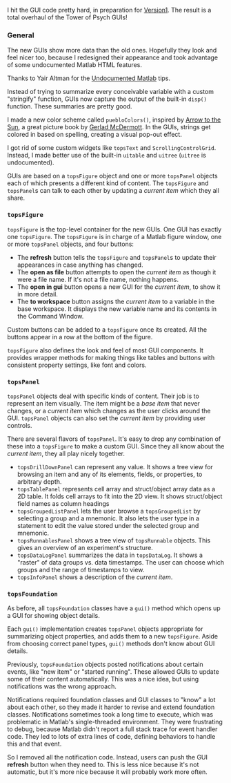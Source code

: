 I hit the GUI code pretty hard, in preparation for [Version1](Version1.md).  The result is a total overhaul of the Tower of Psych GUIs!

### General ###
The new GUIs show more data than the old ones.  Hopefully they look and feel nicer too, because I redesigned their appearance and took advantage of some undocumented Matlab HTML features.

Thanks to Yair Altman for the [Undocumented Matlab](http://undocumentedmatlab.com/) tips.

Instead of trying to summarize every conceivable variable with a custom "stringify" function, GUIs now capture the output of the built-in `disp()` function.  These summaries are pretty good.

I made a new color scheme called `puebloColors()`, inspired by [Arrow to the Sun](http://en.wikipedia.org/wiki/Arrow_to_the_Sun), a great picture book by [Gerlad McDermott](http://en.wikipedia.org/wiki/Gerald_McDermott).  In the GUIs, strings get colored in based on spelling, creating a visual pop-out effect.

I got rid of some custom widgets like `topsText` and `ScrollingControlGrid`.  Instead, I made better use of the built-in `uitable` and `uitree` (`uitree` is undocumented).

GUIs are based on a `topsFigure` object and one or more `topsPanel` objects each of which presents a different kind of content.  The `topsFigure` and `topsPanel`s can talk to each other by updating a _current item_ which they all share.

### `topsFigure` ###
`topsFigure` is the top-level container for the new GUIs.  One GUI has exactly one `topsFigure`.  The `topsFigure` is in charge of a Matlab figure window, one or more `topsPanel` objects, and four buttons:
  * The **refresh** button tells the `topsFigure` and `topsPanel`s to update their appearances in case anything has changed.
  * The **open as file** button attempts to open the _current item_ as though it were a file name.  If it's not a file name, nothing happens.
  * The **open in gui** button opens a new GUI for the _current item_, to show it in more detail.
  * The **to workspace** button assigns the _current item_ to a variable in the base workspace.  It displays the new variable name and its contents in the Command Window.

Custom buttons can be added to a `topsFigure` once its created.  All the buttons appear in a row at the bottom of the figure.

`topsFigure` also defines the look and feel of most GUI components.  It provides wrapper methods for making things like tables and buttons with consistent property settings, like font and colors.

### `topsPanel` ###
`topsPanel` objects deal with specific kinds of content.  Their job is to represent an item visually.  The item might be a _base item_ that never changes, or a _current item_ which changes as the user clicks around the GUI.  `topsPanel` objects can also set the _current item_ by providing user controls.

There are several flavors of `topsPanel`.  It's easy to drop any combination of these into a `topsFigure` to make a custom GUI.  Since they all know about the _current item_, they all play nicely together.
  * `topsDrillDownPanel` can represent any value.  It shows a tree view for browsing an item and any of its elements, fields, or properties, to arbitrary depth.
  * `topsTablePanel` represents cell array and struct/object array data as a 2D table.  It folds cell arrays to fit into the 2D view.  It shows struct/object field names as column headings
  * `topsGroupedListPanel` lets the user browse a `topsGroupedList` by selecting a group and a mnemonic.  It also lets the user type in a statement to edit the value stored under the selected group and mnemonic.
  * `topsRunnablesPanel` shows a tree view of `topsRunnable` objects.  This gives an overview of an experiment's structure.
  * `topsDataLogPanel` summarizes the data in `topsDataLog`.  It shows a "raster" of data groups vs. data timestamps.  The user can choose which groups and the range of timestamps to view.
  * `topsInfoPanel` shows a description of the _current item_.

### `topsFoundation` ###
As before, all `topsFoundation` classes have a `gui()` method which opens up a GUI for showing object details.

Each `gui()` implementation creates `topsPanel` objects appropriate for summarizing object properties, and adds them to a new `topsFigure`.  Aside from choosing correct panel types, `gui()` methods don't know about GUI details.

Previously, `topsFoundation` objects posted notifications about certain events, like "new item" or "started running".  These allowed GUIs to update some of their content automatically.  This was a nice idea, but using notifications was the wrong approach.

Notifications required foundation classes and GUI classes to "know" a lot about each other, so they made it harder to revise and extend foundation classes.  Notifications sometimes took a long time to execute, which was problematic in Matlab's single-threaded environment.  They were frustrating to debug, because Matlab didn't report a full stack trace for event handler code.  They led to lots of extra lines of code, defining behaviors to handle this and that event.

So I removed all the notification code.  Instead, users can push the GUI **refresh** button when they need to.  This is less nice because it's not automatic, but it's more nice because it will probably work more often.